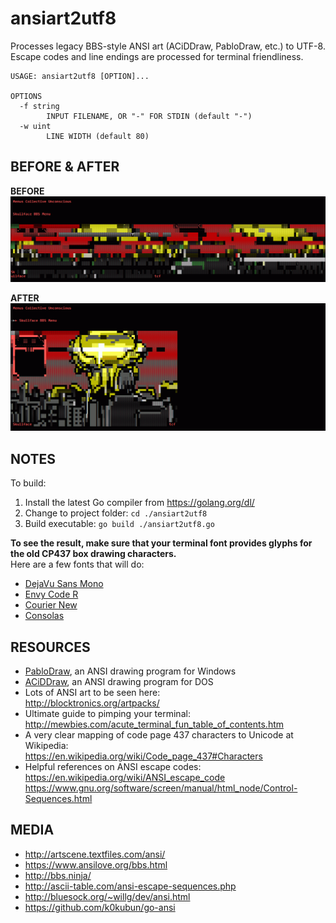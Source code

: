 ansiart2utf8
============
Processes legacy BBS-style ANSI art (ACiDDraw, PabloDraw, etc.) to UTF-8.<br/>
Escape codes and line endings are processed for terminal friendliness.

```
USAGE: ansiart2utf8 [OPTION]...

OPTIONS
  -f string
    	INPUT FILENAME, OR "-" FOR STDIN (default "-")
  -w uint
    	LINE WIDTH (default 80)
```

BEFORE & AFTER
--------------
**BEFORE**
![Before ansiart2utf8 processing][imgBefore]

**AFTER**
![After ansiart2utf8 processing][imgAfter]

[imgBefore]: ansiart2utf8-before.gif "ANSI in Terminal Before Processing"
[imgAfter]: ansiart2utf8-after.gif "ANSI in Terminal After Processing"

NOTES
-----
To build:

1. Install the latest Go compiler from https://golang.org/dl/
2. Change to project folder: `cd ./ansiart2utf8`
3. Build executable: `go build ./ansiart2utf8.go`

**To see the result, make sure that your terminal font provides glyphs for the old CP437 box drawing characters.**<br/>Here are a few fonts that will do:

- [DejaVu Sans Mono](https://github.com/dejavu-fonts/dejavu-fonts)
- [Envy Code R](https://damieng.com/blog/2008/05/26/envy-code-r-preview-7-coding-font-released)
- [Courier New](https://www.microsoft.com/typography/fonts/family.aspx?FID=10)
- [Consolas](https://en.wikipedia.org/wiki/Consolas)


RESOURCES
---------
- [PabloDraw](http://picoe.ca/products/pablodraw/), an ANSI drawing program for Windows
- [ACiDDraw](http://www.acid.org/apps/apps.html), an ANSI drawing program for DOS
- Lots of ANSI art to be seen here:<br/>http://blocktronics.org/artpacks/
- Ultimate guide to pimping your terminal:<br/>http://mewbies.com/acute_terminal_fun_table_of_contents.htm
- A very clear mapping of code page 437 characters to Unicode at Wikipedia:<br/>
  https://en.wikipedia.org/wiki/Code_page_437#Characters
- Helpful references on ANSI escape codes:<br/>
  https://en.wikipedia.org/wiki/ANSI_escape_code<br/>
  https://www.gnu.org/software/screen/manual/html_node/Control-Sequences.html

MEDIA
-----
- http://artscene.textfiles.com/ansi/
- https://www.ansilove.org/bbs.html
- http://bbs.ninja/
- http://ascii-table.com/ansi-escape-sequences.php
- http://bluesock.org/~willg/dev/ansi.html
- https://github.com/k0kubun/go-ansi